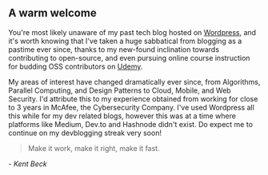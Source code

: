 ## A warm welcome

You're most likely unaware of my past tech blog hosted on  [Wordpress](https://siddharths2710.wordpress.com),  and it's worth knowing that I've taken a huge sabbatical from blogging as a pastime ever since, thanks to my new-found inclination towards contributing to open-source, and even pursuing online course instruction for budding OSS contributors on  [Udemy](https://bit.ly/oss-contribution-course). 

My areas of interest have changed dramatically ever since, from Algorithms, Parallel Computing, and Design Patterns to Cloud, Mobile, and Web Security. I'd attribute this to my experience obtained from working for close to 3 years in McAfee, the Cybersecurity Company. I've used Wordpress all this while for my dev related blogs, however this was at a time where platforms like Medium, Dev.to and Hashnode didn't exist. Do expect me to continue on my devblogging streak very soon!


> Make it work, make it right, make it fast. 

 *- Kent Beck*